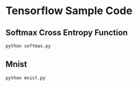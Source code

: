 # Tensorflow Sample Code

## Softmax Cross Entropy Function

```python
python softmax.py
```

## Mnist

```python
python mnist.py
```
